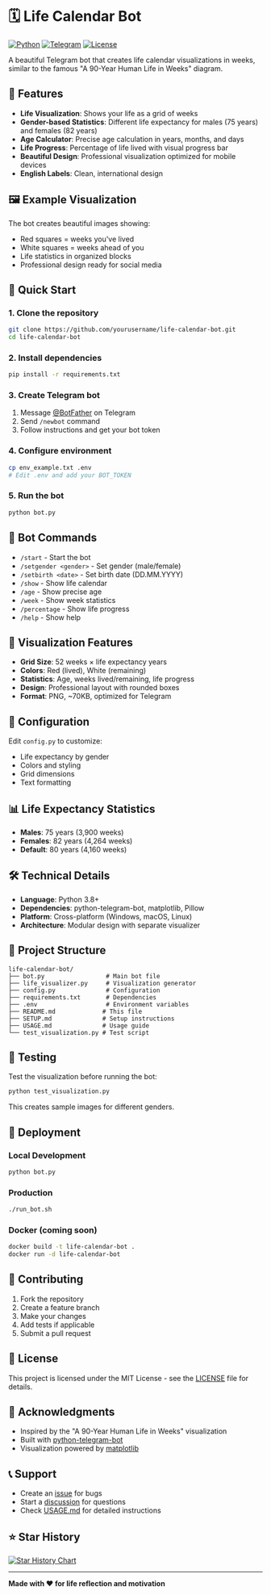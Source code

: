# 🗓️ Life Calendar Bot

[![Python](https://img.shields.io/badge/Python-3.8+-blue.svg)](https://www.python.org/downloads/)
[![Telegram](https://img.shields.io/badge/Telegram-Bot-blue.svg)](https://core.telegram.org/bots)
[![License](https://img.shields.io/badge/License-MIT-green.svg)](LICENSE)

A beautiful Telegram bot that creates life calendar visualizations in weeks, similar to the famous "A 90-Year Human Life in Weeks" diagram.

## 🎯 Features

- **Life Visualization**: Shows your life as a grid of weeks
- **Gender-based Statistics**: Different life expectancy for males (75 years) and females (82 years)
- **Age Calculator**: Precise age calculation in years, months, and days
- **Life Progress**: Percentage of life lived with visual progress bar
- **Beautiful Design**: Professional visualization optimized for mobile devices
- **English Labels**: Clean, international design

## 🖼️ Example Visualization

The bot creates beautiful images showing:
- Red squares = weeks you've lived
- White squares = weeks ahead of you
- Life statistics in organized blocks
- Professional design ready for social media

## 🚀 Quick Start

### 1. Clone the repository
```bash
git clone https://github.com/yourusername/life-calendar-bot.git
cd life-calendar-bot
```

### 2. Install dependencies
```bash
pip install -r requirements.txt
```

### 3. Create Telegram bot
1. Message [@BotFather](https://t.me/BotFather) on Telegram
2. Send `/newbot` command
3. Follow instructions and get your bot token

### 4. Configure environment
```bash
cp env_example.txt .env
# Edit .env and add your BOT_TOKEN
```

### 5. Run the bot
```bash
python bot.py
```

## 📱 Bot Commands

- `/start` - Start the bot
- `/setgender <gender>` - Set gender (male/female)
- `/setbirth <date>` - Set birth date (DD.MM.YYYY)
- `/show` - Show life calendar
- `/age` - Show precise age
- `/week` - Show week statistics
- `/percentage` - Show life progress
- `/help` - Show help

## 🎨 Visualization Features

- **Grid Size**: 52 weeks × life expectancy years
- **Colors**: Red (lived), White (remaining)
- **Statistics**: Age, weeks lived/remaining, life progress
- **Design**: Professional layout with rounded boxes
- **Format**: PNG, ~70KB, optimized for Telegram

## 🔧 Configuration

Edit `config.py` to customize:
- Life expectancy by gender
- Colors and styling
- Grid dimensions
- Text formatting

## 📊 Life Expectancy Statistics

- **Males**: 75 years (3,900 weeks)
- **Females**: 82 years (4,264 weeks)
- **Default**: 80 years (4,160 weeks)

## 🛠️ Technical Details

- **Language**: Python 3.8+
- **Dependencies**: python-telegram-bot, matplotlib, Pillow
- **Platform**: Cross-platform (Windows, macOS, Linux)
- **Architecture**: Modular design with separate visualizer

## 📁 Project Structure

```
life-calendar-bot/
├── bot.py                 # Main bot file
├── life_visualizer.py     # Visualization generator
├── config.py              # Configuration
├── requirements.txt       # Dependencies
├── .env                   # Environment variables
├── README.md             # This file
├── SETUP.md              # Setup instructions
├── USAGE.md              # Usage guide
└── test_visualization.py # Test script
```

## 🧪 Testing

Test the visualization before running the bot:
```bash
python test_visualization.py
```

This creates sample images for different genders.

## 🚀 Deployment

### Local Development
```bash
python bot.py
```

### Production
```bash
./run_bot.sh
```

### Docker (coming soon)
```bash
docker build -t life-calendar-bot .
docker run -d life-calendar-bot
```

## 🤝 Contributing

1. Fork the repository
2. Create a feature branch
3. Make your changes
4. Add tests if applicable
5. Submit a pull request

## 📝 License

This project is licensed under the MIT License - see the [LICENSE](LICENSE) file for details.

## 🙏 Acknowledgments

- Inspired by the "A 90-Year Human Life in Weeks" visualization
- Built with [python-telegram-bot](https://python-telegram-bot.org/)
- Visualization powered by [matplotlib](https://matplotlib.org/)

## 📞 Support

- Create an [issue](https://github.com/yourusername/life-calendar-bot/issues) for bugs
- Start a [discussion](https://github.com/yourusername/life-calendar-bot/discussions) for questions
- Check [USAGE.md](USAGE.md) for detailed instructions

## ⭐ Star History

[![Star History Chart](https://api.star-history.com/svg?repos=yourusername/life-calendar-bot&type=Date)](https://star-history.com/#yourusername/life-calendar-bot&Date)

---

**Made with ❤️ for life reflection and motivation**
